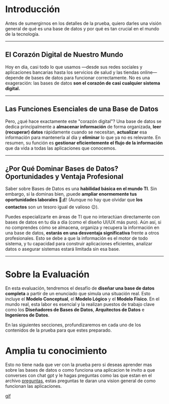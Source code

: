 # Introducción

Antes de sumergirnos en los detalles de la prueba, quiero darles una visión general de qué es una base de datos y por qué es tan crucial en el mundo de la tecnología.

---

## El Corazón Digital de Nuestro Mundo

Hoy en día, casi todo lo que usamos —desde sus redes sociales y aplicaciones bancarias hasta los servicios de salud y las tiendas online— depende de bases de datos para funcionar correctamente. No es una exageración: las bases de datos **son el corazón de casi cualquier sistema digital.**

---

## Las Funciones Esenciales de una Base de Datos

Pero, ¿qué hace exactamente este "corazón digital"? Una base de datos se dedica principalmente a **almacenar información** de forma organizada, **leer (recuperar) datos** rápidamente cuando se necesitan, **actualizar** esa información para mantenerla al día y **eliminar** lo que ya no es relevante. En resumen, su función es **gestionar eficientemente el flujo de la información** que da vida a todas las aplicaciones que conocemos.

---

## ¿Por Qué Dominar Bases de Datos? Oportunidades y Ventaja Profesional

Saber sobre Bases de Datos es una **habilidad básica en el mundo TI**. Sin embargo, si la dominas bien, ¡puede **ampliar enormemente tus oportunidades laborales** 💸💰! (Aunque no hay que olvidar que **los contactos** son un tesoro igual de valioso 😉).

Puedes especializarte en áreas de TI que no interactúan directamente con bases de datos en tu día a día (como el diseño UI/UX más puro). Aún así, si no comprendes cómo se almacena, organiza y recupera la información en una base de datos, **estarás en una desventaja significativa** frente a otros profesionales. Esto se debe a que la información es el motor de todo sistema, y tu capacidad para construir aplicaciones eficientes, analizar datos o asegurar sistemas estará limitada sin esa base.

---

# Sobre la Evaluación

En esta evaluación, tendremos el desafío de **diseñar una base de datos completa** a partir de un enunciado que simula una situación real. Esto incluye el **Modelo Conceptual**, el **Modelo Lógico** y el **Modelo Físico**. En el mundo real, esta labor es esencial y la realizan puestos de trabajo clave como los **Diseñadores de Bases de Datos**, **Arquitectos de Datos** e **Ingenieros de Datos**.

En las siguientes secciones, profundizaremos en cada uno de los contenidos de la prueba para que estes preparado.

# Amplia tu conocimiento 
Esto no tiene nada que ver con la prueba pero si deseas aprender mas sobre las bases de datos o como funciona una aplicacion te invito a que converses con chat gpt y le hagas preguntas como las que estan en el archivo [preguntas](preguntas.md), estas preguntas te daran una vision general de como funcionan las aplicaciones. 

[gif](https://media0.giphy.com/media/v1.Y2lkPTc5MGI3NjExOGY2OHJlNW9yYzR3bXFlanVjd2U0ZTd0emVwenExazkxNDdkd2pqaiZlcD12MV9pbnRlcm5hbF9naWZfYnlfaWQmY3Q9Zw/erKJd6NvCxr7G/giphy.gif)






